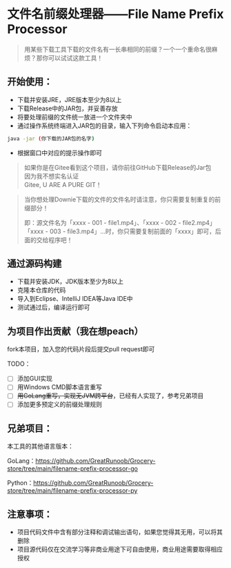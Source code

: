 # 文件名前缀处理器——File Name Prefix Processor
> 用某些下载工具下载的文件名有一长串相同的前缀？一个一个重命名很麻烦？那你可以试试这款工具！

## 开始使用：
- 下载并安装JRE，JRE版本至少为8以上
- 下载Release中的JAR包，并妥善存放
- 将要处理前缀的文件统一放进一个文件夹中
- 通过操作系统终端进入JAR包的目录，输入下列命令启动本应用：
```bash
java -jar (你下载的JAR包的名字)
```
- 根据窗口中对应的提示操作即可

> 如果你是在Gitee看到这个项目，请你前往GitHub下载Release的Jar包<br>
> 因为我不想实名认证<br>
> Gitee, U ARE A PURE GIT！

> 当你想处理Downie下载的文件的文件名时请注意，你只需要复制重复的前缀部分！
> 
> 即：源文件名为「xxxx - 001 - file1.mp4」、「xxxx - 002 - file2.mp4」「xxxx - 003 - file3.mp4」...时，你只需要复制前面的「xxxx」即可，后面的交给程序吧！

## 通过源码构建
- 下载并安装JDK，JDK版本至少为8以上
- 克隆本仓库的代码
- 导入到Eclipse、IntelliJ IDEA等Java IDE中
- 测试通过后，编译运行即可

## 为项目作出贡献（我在想peach）

fork本项目，加入您的代码片段后提交pull request即可

TODO：
- [ ] 添加GUI实现
- [ ] 用Windows CMD脚本语言重写
- [ ] ~~用GoLang重写，实现无JVM跨平台~~，已经有人实现了，参考兄弟项目
- [ ] 添加更多预定义的前缀处理规则

## 兄弟项目：

本工具的其他语言版本：

GoLang：https://github.com/GreatRunoob/Grocery-store/tree/main/filename-prefix-processor-go

Python：https://github.com/GreatRunoob/Grocery-store/tree/main/filename-prefix-processor-py

## 注意事项：
- 项目代码文件中含有部分注释和调试输出语句，如果您觉得其无用，可以将其删除
- 项目源代码仅在交流学习等非商业用途下可自由使用，商业用途需要取得相应授权